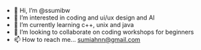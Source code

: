 - 👋 Hi, I’m @ssumibw
- 👀 I’m interested in coding and ui/ux design and AI
- 🌱 I’m currently learning c++, unix and java
- 💞️ I’m looking to collaborate on coding workshops for beginners
- 📫 How to reach me... sumiahnn@gmail.com

<!---
ssumibw/ssumibw is a ✨ special ✨ repository because its `README.md` (this file) appears on your GitHub profile.
You can click the Preview link to take a look at your changes.
--->
